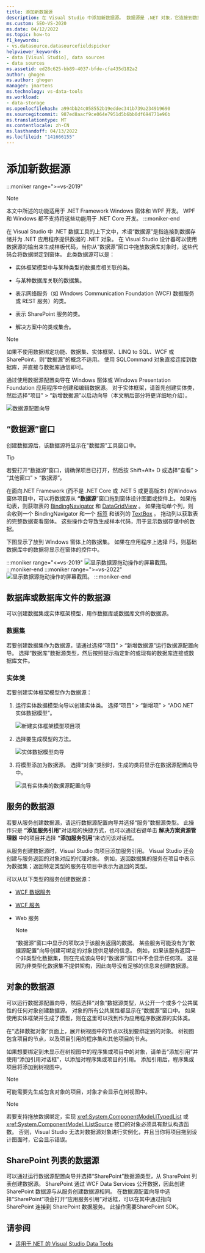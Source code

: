 ```yaml
---
title: 添加新数据源
description: 在 Visual Studio 中添加新数据源。 数据源是 .NET 对象，它连接到数据存储，使数据可供 .NET 应用程序使用。
ms.custom: SEO-VS-2020
ms.date: 04/12/2022
ms.topic: how-to
f1_keywords:
- vs.datasource.datasourcefieldspicker
helpviewer_keywords:
- data [Visual Studio], data sources
- data sources
ms.assetid: ed28c625-bb89-4037-bfde-cfa435d182a2
author: ghogen
ms.author: ghogen
manager: jmartens
ms.technology: vs-data-tools
ms.workload:
- data-storage
ms.openlocfilehash: a994bb24c058552b19eddec341b739a2349b9690
ms.sourcegitcommit: 987ed8aacf9ce064e7951d5b6bb0df694771e96b
ms.translationtype: MT
ms.contentlocale: zh-CN
ms.lasthandoff: 04/13/2022
ms.locfileid: "141666155"
---
```

# <a name="add-new-data-sources"></a>添加新数据源

:::moniker range=">=vs-2019"
> [!NOTE]
> 本文中所述的功能适用于 .NET Framework Windows 窗体和 WPF 开发。 WPF 和 Windows 都不支持将这些功能用于 .NET Core 开发。
:::moniker-end

在 Visual Studio 中 .NET 数据工具的上下文中，术语“数据源”是指连接到数据存储并为 .NET 应用程序提供数据的 .NET 对象。 在 Visual Studio 设计器可以使用数据源的输出来生成样板代码，当你从“数据源”窗口中拖放数据库对象时，这些代码会将数据绑定到窗体。 此类数据源可以是：

- 实体框架模型中与某种类型的数据库相关联的类。

- 与某种数据库关联的数据集。

- 表示网络服务（如 Windows Communication Foundation (WCF) 数据服务或 REST 服务）的类。

- 表示 SharePoint 服务的类。

- 解决方案中的类或集合。

> [!NOTE]
> 如果不使用数据绑定功能、数据集、实体框架、LINQ to SQL、WCF 或 SharePoint，则“数据源”的概念不适用。 使用 SQLCommand 对象直接连接到数据库，并直接与数据库通信即可。

通过使用数据源配置向导在 Windows 窗体或 Windows Presentation Foundation 应用程序中创建和编辑数据源。 对于实体框架，请首先创建实体类，然后选择“项目” > “新增数据源”以启动向导（本文稍后部分将更详细地介绍）。

![数据源配置向导](../data-tools/media/data-source-configuration-wizard.png)

## <a name="data-sources-window"></a>“数据源”窗口

创建数据源后，该数据源将显示在“数据源”工具窗口中。

> [!TIP]
> 若要打开“数据源”窗口，请确保项目已打开，然后按  Shift+Alt+ D 或选择“查看” > “其他窗口” > “数据源”。

在面向.NET Framework (而不是 .NET Core 或 .NET 5 或更高版本) 的Windows 窗体项目中，可以将数据源从 **“数据源**”窗口拖到窗体设计图面或控件上。 如果拖动表，则获取表的 [BindingNavigator](/dotnet/desktop/winforms/controls/bindingnavigator-control-overview-windows-forms) 和 [DataGridView](/dotnet/desktop/winforms/controls/datagridview-control-windows-forms) 。 如果拖动单个列，则会收到一个 BindingNavigator 和一个 [标签](/dotnet/desktop/winforms/controls/label-control-windows-forms) 和该列的 [TextBox](/dotnet/desktop/winforms/controls/textbox-control-windows-forms) 。 拖动列以获取表的完整数据查看窗体。 这些操作会导致生成样本代码，用于显示数据存储中的数据。

下图显示了放到 Windows 窗体上的数据集。 如果在应用程序上选择 F5，则基础数据库中的数据将显示在窗体的控件中。

:::moniker range="<=vs-2019"
![显示数据源拖动操作的屏幕截图。](../data-tools/media/raddata-data-source-drag-operation.png)
:::moniker-end
:::moniker range=">=vs-2022"
![显示数据源拖动操作的屏幕截图。](../data-tools/media/vs-2022/data-sources-drag-operation.png)
:::moniker-end

## <a name="data-source-for-a-database-or-a-database-file"></a>数据库或数据库文件的数据源

可以创建数据集或实体框架模型，用作数据库或数据库文件的数据源。

### <a name="dataset"></a>数据集

若要创建数据集作为数据源，请通过选择“项目”  > “新增数据源”运行数据源配置向导。 选择“数据库”数据源类型，然后按照提示指定新的或现有的数据库连接或数据库文件。

### <a name="entity-classes"></a>实体类

若要创建实体框架模型作为数据源：

1. 运行实体数据模型向导以创建实体类。 选择“项目” > “新增项” > “ADO.NET 实体数据模型”。

   ![新建实体框架模型项目项](../data-tools/media/raddata-new-entity-framework-model-project-item.png)

1. 选择要生成模型的方法。

   ![实体数据模型向导](../data-tools/media/raddata-entity-data-model-wizard.png)

1. 将模型添加为数据源。 选择“对象”类别时，生成的类将显示在数据源配置向导中。 

   ![具有实体类的数据源配置向导](../data-tools/media/raddata-data-source-configuration-wizard-with-entity-classes.png)

## <a name="data-source-for-a-service"></a>服务的数据源

若要从服务创建数据源，请运行数据源配置向导并选择“服务”数据源类型。  此操作只是 **“添加服务引用**”对话框的快捷方式，也可以通过右键单击 **解决方案资源管理器** 中的项目并选择 **“添加服务引用**”来访问该对话框。

从服务创建数据源时，Visual Studio 向项目添加服务引用。 Visual Studio 还会创建与服务返回的对象对应的代理对象。 例如，返回数据集的服务在项目中表示为数据集；返回特定类型的服务在项目中表示为返回的类型。

可以从以下类型的服务创建数据源：

- [WCF 数据服务](/dotnet/framework/data/wcf/wcf-data-services-overview)

- [WCF 服务](../data-tools/windows-communication-foundation-services-and-wcf-data-services-in-visual-studio.md)

- Web 服务

    > [!NOTE]
    > “数据源”窗口中显示的项取决于该服务返回的数据。 某些服务可能没有为“数据源配置”向导创建可绑定的对象提供足够的信息。 例如，如果该服务返回一个非类型化数据集，则在完成该向导时“数据源”窗口中不会显示任何项。 这是因为非类型化数据集不提供架构，因此向导没有足够的信息来创建数据源。

## <a name="data-source-for-an-object"></a>对象的数据源

可以运行数据源配置向导，然后选择“对象”数据源类型，从公开一个或多个公共属性的任何对象创建数据源。  对象的所有公共属性都显示在“数据源”窗口中。 如果使用实体框架并生成了模型，则在这里可以找到作为应用程序数据源的实体类。

在“选择数据对象”页面上，展开树视图中的节点以找到要绑定到的对象。 树视图包含项目的节点，以及项目引用的程序集和其他项目的节点。

如果想要绑定到未显示在树视图中的程序集或项目中的对象，请单击“添加引用”并使用“添加引用对话框”，以添加对程序集或项目的引用。  添加引用后，程序集或项目将添加到树视图中。

> [!NOTE]
> 可能需要先生成包含对象的项目，对象才会显示在树视图中。

> [!NOTE]
> 若要支持拖放数据绑定，实现 <xref:System.ComponentModel.ITypedList> 或 <xref:System.ComponentModel.IListSource> 接口的对象必须具有默认构造函数。 否则，Visual Studio 无法对数据源对象进行实例化，并且当你将项目拖到设计图面时，它会显示错误。

## <a name="data-source-for-a-sharepoint-list"></a>SharePoint 列表的数据源

可以通过运行数据源配置向导并选择“SharePoint”数据源类型，从 SharePoint 列表创建数据源。  SharePoint 通过 WCF Data Services 公开数据，因此创建 SharePoint 数据源与从服务创建数据源相同。 在数据源配置向导中选择“SharePoint”项会打开“应用服务引用”对话框，可以在其中通过指向 SharePoint 连接到 SharePoint 数据服务。   此操作需要SharePoint SDK。

## <a name="see-also"></a>请参阅

- [适用于 NET 的 Visual Studio Data Tools](../data-tools/visual-studio-data-tools-for-dotnet.md)
